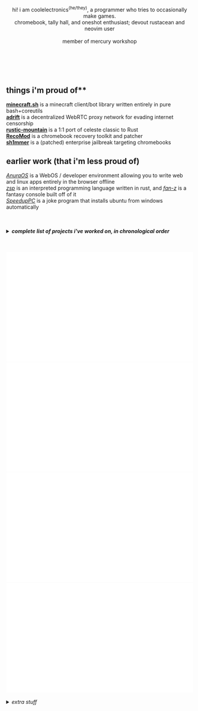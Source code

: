 <p align="center">
  hi! i am coolelectronics<sup>(he/they)</sup>, a programmer who tries to occasionally make games.<br/>
chromebook, tally hall, and oneshot enthusiast; devout rustacean and neovim user<br/>
<br/>
member of mercury workshop
<p/>
  <br/>
  <br/>
  <br/>
  <br/>

## things i'm proud of**

[**minecraft.sh**](https://github.com/CoolElectronics/minecraft.sh) is a minecraft client/bot library written entirely in pure bash+coreutils<br/>
[**adrift**](https://github.com/MercuryWorkshop/adrift) is a decentralized WebRTC proxy network for evading internet censorship<br/>
[**rustic-mountain**](https://github.com/CoolElectronics/rustic-mountain) is a 1:1 port of celeste classic to Rust<br/>
[**RecoMod**](https://github.com/MercuryWorkshop/RecoMod) is a chromebook recovery toolkit and patcher<br/>
[**sh1mmer**](https://github.com/MercuryWorkshop/sh1mmer) is a (patched) enterprise jailbreak targeting chromebooks<br/>

## earlier work (that i'm less proud of)

[*AnuraOS*](https://github.com/MercuryWorkshop/AliceWM) is a WebOS / developer environment allowing you to write web and linux apps entirely in the browser offline<br/>
[*zsp*](https://github.com/CoolElectronics/zsp) is an interpreted programming language written in rust, and [*fan-z*](https://github.com/CoolElectronics/fan-z) is a fantasy console built off of it<br/>
[*SpeedupPC*](https://github.com/CoolElectronics/SpeedupPc) is a joke program that installs ubuntu from windows automatically<br/>

  <br/>
  <br/>
<details>
  <summary><i><b>complete list of projects i've worked on, in chronological order</b></i></summary>
  
## 2024
- [dreamland-router](https://github.com/CoolElectronics/dreamland-router), a routing library for dreamland.js
- [starland-fe](https://github.com/CoolElectronics/starland-fe), an alternative pleroma frontend written in dreamland.js
- [adderall](https://github.com/CoolElectronics/adderall), a custom build of firefox with splitscreen and vertical tabs
- [TabTreeReloaded](https://github.com/CoolElectronics/TabTreeReloaded), a better tree-tabs extension for firefox and chrome
- [epoxy](https://github.com/MercuryWorkshop/epoxy-tls) an encrypted proxy for browser javascript
- [**warfork**](https://github.com/TeamForbiddenLLC/warfork-qfusion), a free and open source arena FPS based on quake 2
- [wsproxy.c](https://github.com/MercuryWorkshop/wsproxy.c), a reasonably fast WebSocket->TCP implementation in c
- [pm-maestro](https://github.com/CoolElectronics/pm-maestro), a graphical `pm2` replacement written in rust+axum
## 2023
- [asm.sh](https://github.com/CoolElectronics/asm.sh), a pure-bash library for embedding portable inline assembly or c inside bash scripts
- [oauth-proxy-rs-nginx](https://github.com/CoolElectronics/oauth-proxy-rs-nginx), a fast implementation of oauth2-proxy using nginx
- [bare-server-sh](https://github.com/CoolElectronics/bare-server-sh), an implementation of the TOMPHTTP protocol in pure bash
- [warhooks](https://github.com/CoolElectronics/warhooks), LD_PRELOAD based cheats for warfork
- [**minecraft.sh**](https://github.com/CoolElectronics/minecraft.sh), a minecraft client/bot library written entirely in pure bash
- [AnuraOS](https://github.com/MercuryWorkshop/anuraOS), a WebOS / developer environment allowing you to write web and linux apps entirely in the browser offline
- [**dreamland.js**](https://github.com/MercuryWorkshop/dreamlandjs), a minimalist JSX javascript framework
- [crumpet](https://github.com/CoolElectronics/crumpet), a tool that lets you manage a chromiumos chroot environment from linux
- [bare-client-custom](https://github.com/MercuryWorkshop/bare-client-custom), an instrumentation framework for bare-client
- [**adrift**](https://github.com/MercuryWorkshop/adrift), a fast and modern decentralized web proxy network, utilizing transport over WebRTC
- [**recomod**](https://github.com/MercuryWorkshop/RecoMod), a ChromeOS recovery image and repair toolkit
- [**sh1mmer**](https://github.com/MercuryWorkshop/sh1mmer), a (patched) jailbreak for managed chromebooks
- [fakemurk](https://github.com/MercuryWorkshop/fakemurk), a tool for spoofing various device values on a chromebook
- [clamide](https://github.com/CoolElectronics/clamide), a ptrace toolkit for messing around with syscalls and processes in linux
- [tiTTY](https://github.com/CoolElectronics/tiTTY), a highly accurate replacement for browser based linux ssh clients
- [schoolterm](https://github.com/CoolElectronics/schoolterm), a third-party TUI for schooltool
- [vapour](https://github.com/CoolElectronics/vapour), an aesthetic frontend for launching steam games
## 2022/2021
- [fan-z](https://github.com/CoolElectronics/fan-z), a fantasy console / game engine based on the ZSP language
- [morespriteshorn](https://github.com/CoolElectronics/morespriteshorn), a maintained fork of the community-made level editor for Celeste Classic romhacks supporting several new features
- [**zsp**](https://github.com/CoolElectronics/zsp), an interpreted programming language
- [noita-seed-tool-electron](https://github.com/CoolElectronics/noita-seed-tool-electron), a helper tool for the game noita   
</details>
  <br/>
  <br/>



![](https://raw.githubusercontent.com/coolelectronics/github-stats/master/generated/overview.svg#gh-dark-mode-only)
![](https://raw.githubusercontent.com/coolelectronics/github-stats/master/generated/overview.svg#gh-light-mode-only)
![](https://raw.githubusercontent.com/coolelectronics/github-stats/master/generated/languages.svg#gh-dark-mode-only)
![](https://raw.githubusercontent.com/coolelectronics/github-stats/master/generated/languages.svg#gh-light-mode-only)


<details>
  <summary><i>extra stuff</i></summary>
  
   *dissed cord* > [@coolelectronics](https://discord.com/users/696392247205298207) <br/>
   *website* > https://coolelectronics.me <br/>
   *mail* > [me@coolelectronics.me](mailto:me@coolelectronics.me) <br/>
   *fed verse* > [@coolelectronics@akkoma.mercurywork.shop](https://akkoma.mercurywork.shop/coolelectronics) <br/>
   *pgp* > https://coolelectronics.me/pgp <br/><br/>
</details>
